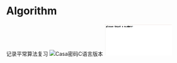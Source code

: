 # Algorithm
记录平常算法复习
![Casa密码C语言版本](https://github.com/onlyAngelia/Algorithm/tree/master/C语言/YAPrintCasaPassword)
![动图展示](https://github.com/onlyAngelia/Algorithm/blob/master/Images/casapassword.gif)
